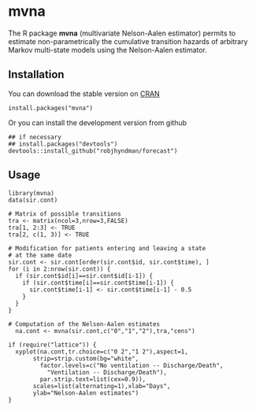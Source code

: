 # mvna #

The R package **mvna** (multivariate Nelson-Aalen estimator) permits
to estimate non-parametrically the cumulative transition hazards of
arbitrary Markov multi-state models using the Nelson-Aalen estimator. 

## Installation ##

You can download the stable version
on [CRAN](/https://cran.r-project.org/web/packages/mvna/index.html)

```{r}
install.packages("mvna")
```
	
Or you can install the development version from github

```{r}
## if necessary
## install.packages("devtools")
devtools::install_github("robjhyndman/forecast")
```

## Usage ##

```{r}
library(mvna)
data(sir.cont)

# Matrix of possible transitions
tra <- matrix(ncol=3,nrow=3,FALSE)
tra[1, 2:3] <- TRUE
tra[2, c(1, 3)] <- TRUE

# Modification for patients entering and leaving a state
# at the same date
sir.cont <- sir.cont[order(sir.cont$id, sir.cont$time), ]
for (i in 2:nrow(sir.cont)) {
  if (sir.cont$id[i]==sir.cont$id[i-1]) {
    if (sir.cont$time[i]==sir.cont$time[i-1]) {
      sir.cont$time[i-1] <- sir.cont$time[i-1] - 0.5
    }
  }
}

# Computation of the Nelson-Aalen estimates
  na.cont <- mvna(sir.cont,c("0","1","2"),tra,"cens")

if (require("lattice")) {
  xyplot(na.cont,tr.choice=c("0 2","1 2"),aspect=1,
       strip=strip.custom(bg="white",
         factor.levels=c("No ventilation -- Discharge/Death",
           "Ventilation -- Discharge/Death"),
         par.strip.text=list(cex=0.9)),
       scales=list(alternating=1),xlab="Days",
       ylab="Nelson-Aalen estimates")
}
```

